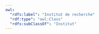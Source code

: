 ```yaml
---
owl:
  "rdfs:label": "Institut de recherche"
  "rdf:type": "owl:Class"
  "rdfs:subClassOf": "Institut"
---
```


<OntologyTable frontMatter={frontMatter}/>
